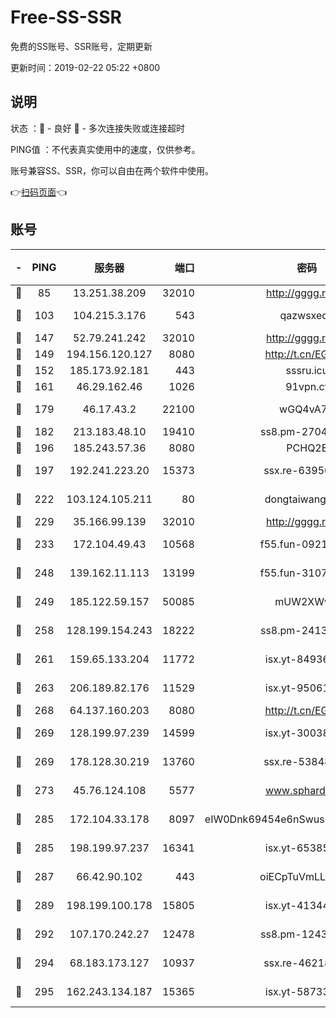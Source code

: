 # Free-SS-SSR

免费的SS账号、SSR账号，定期更新

更新时间：2019-02-22 05:22 +0800

## 说明

状态     ：🙂 - 良好 🙁 - 多次连接失败或连接超时

PING值   ：不代表真实使用中的速度，仅供参考。

账号兼容SS、SSR，你可以自由在两个软件中使用。

👉[扫码页面](https://liesauer.github.io/free-ss-ssr.github.io/)👈

## 账号

|-|PING|服务器|端口|密码|加密方式|区域|
|:----:|:----:|:-----:|-----:|:----:|:----:|:----:|
|🙂|85|13.251.38.209|32010|http://gggg.rocks|chacha20|SG|
|🙂|103|104.215.3.176|543|qazwsxedc|aes-256-gcm|JP|
|🙂|147|52.79.241.242|32010|http://gggg.rocks|chacha20|KR|
|🙂|149|194.156.120.127|8080|http://t.cn/EGJIyrl|rc4-md5|RU|
|🙂|152|185.173.92.181|443|sssru.icu|rc4-md5|RU|
|🙂|161|46.29.162.46|1026|91vpn.cf|rc4-md5|RU|
|🙂|179|46.17.43.2|22100|wGQ4vA7D|aes-256-gcm|RU|
|🙂|182|213.183.48.10|19410|ss8.pm-27042185|rc4-md5|RU|
|🙂|196|185.243.57.36|8080|PCHQ2E|rc4-md5|US|
|🙂|197|192.241.223.20|15373|ssx.re-63950271|aes-256-cfb|US|
|🙂|222|103.124.105.211|80|dongtaiwang.com|aes-256-cfb|US|
|🙂|229|35.166.99.139|32010|http://gggg.rocks|chacha20|US|
|🙂|233|172.104.49.43|10568|f55.fun-09214148|aes-256-cfb|SG|
|🙂|248|139.162.11.113|13199|f55.fun-31072524|aes-256-cfb|SG|
|🙂|249|185.122.59.157|50085|mUW2XWw8|aes-256-cfb|GB|
|🙂|258|128.199.154.243|18222|ss8.pm-24139356|aes-256-cfb|SG|
|🙂|261|159.65.133.204|11772|isx.yt-84936416|aes-256-cfb|SG|
|🙂|263|206.189.82.176|11529|isx.yt-95061983|aes-256-cfb|SG|
|🙂|268|64.137.160.203|8080|http://t.cn/EGJIyrl|rc4-md5|CA|
|🙂|269|128.199.97.239|14599|isx.yt-30038963|aes-256-cfb|SG|
|🙂|269|178.128.30.219|13760|ssx.re-53848293|aes-256-cfb|SG|
|🙂|273|45.76.124.108|5577|www.sphard.com|aes-256-cfb|AU|
|🙂|285|172.104.33.178|8097|eIW0Dnk69454e6nSwuspv9DmS201tQ0D|aes-256-cfb|SG|
|🙂|285|198.199.97.237|16341|isx.yt-65385017|aes-256-cfb|US|
|🙂|287|66.42.90.102|443|oiECpTuVmLLxk4Ts|aes-256-cfb|US|
|🙂|289|198.199.100.178|15805|isx.yt-41344230|aes-256-cfb|US|
|🙂|292|107.170.242.27|12478|ss8.pm-12435283|aes-256-cfb|US|
|🙂|294|68.183.173.127|10937|ssx.re-46218785|aes-256-cfb|US|
|🙂|295|162.243.134.187|15365|isx.yt-58733804|aes-256-cfb|US|
